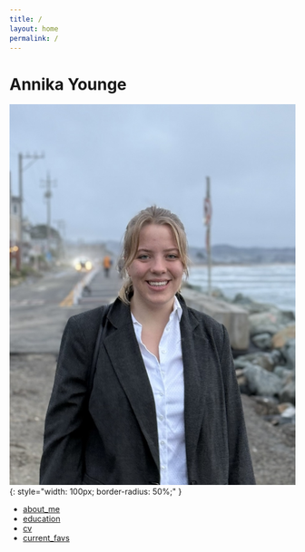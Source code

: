 ```yaml
---
title: /
layout: home
permalink: /
---
```


# Annika Younge

![Annika Younge](/assets/images/profile.jpg){: style="width: 100px; border-radius: 50%;" }

  - [about_me](about_me.md)  
  - [education](education.md)  
  - [cv](cv.md)
  - [current_favs](current_favs.md)
    
